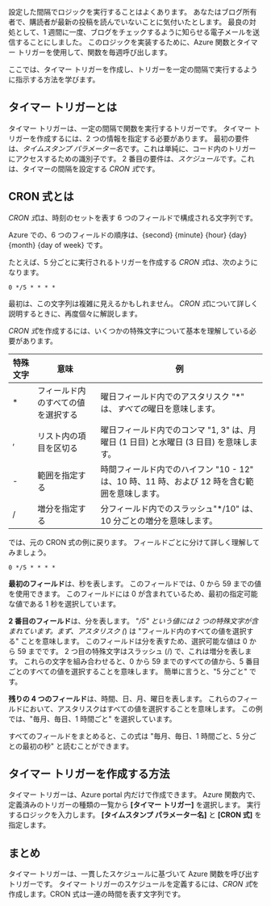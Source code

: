 設定した間隔でロジックを実行することはよくあります。 あなたはブログ所有者で、購読者が最新の投稿を読んでいないことに気付いたとします。 最良の対処として、1 週間に一度、ブログをチェックするように知らせる電子メールを送信することにしました。 このロジックを実装するために、Azure 関数とタイマー トリガーを使用して、関数を毎週呼び出します。

ここでは、タイマー トリガーを作成し、トリガーを一定の間隔で実行するように指示する方法を学びます。

## <a name="what-is-a-timer-trigger"></a>タイマー トリガーとは

タイマー トリガーは、一定の間隔で関数を実行するトリガーです。 タイマー トリガーを作成するには、2 つの情報を指定する必要があります。 最初の要件は、*タイムスタンプ パラメーター名*です。これは単純に、コード内のトリガーにアクセスするための識別子です。 2 番目の要件は、*スケジュール*です。これは、タイマーの間隔を設定する *CRON 式*です。

## <a name="what-is-a-cron-expression"></a>CRON 式とは

*CRON 式*は、時刻のセットを表す 6 つのフィールドで構成される文字列です。

Azure での、6 つのフィールドの順序は、{second} {minute} {hour} {day} {month} {day of week} です。

たとえば、5 分ごとに実行されるトリガーを作成する *CRON 式*は、次のようになります。

```
0 */5 * * * *
```

最初は、この文字列は複雑に見えるかもしれません。 *CRON 式*について詳しく説明するときに、再度個々に解説します。

*CRON 式*を作成するには、いくつかの特殊文字について基本を理解している必要があります。

| 特殊文字 | 意味 | 例 |
| ------------- | ------------- | ------------- |
| *      | フィールド内のすべての値を選択する | 曜日フィールド内でのアスタリスク "*" は、*すべての*曜日を意味します。 |
| ,      | リスト内の項目を区切る | 曜日フィールド内でのコンマ "1, 3" は、月曜日 (1 日目) と水曜日 (3 日目) を意味します。 |
| -      | 範囲を指定する | 時間フィールド内でのハイフン "10 - 12" は、10 時、11 時、および 12 時を含む範囲を意味します。 |
| /      | 増分を指定する | 分フィールド内でのスラッシュ"*/10" は、10 分ごとの増分を意味します。 |

では、元の CRON 式の例に戻ります。 フィールドごとに分けて詳しく理解してみましょう。

```
0 */5 * * * *
```

**最初のフィールド**は、秒を表します。 このフィールドでは、0 から 59 までの値を使用できます。 このフィールドには 0 が含まれているため、最初の指定可能な値である 1 秒を選択しています。

**2 番目のフィールド**は、分を表します。 "*/5" という値には 2 つの特殊文字が含まれています。まず、アスタリスク (*) は "フィールド内のすべての値を選択する" ことを意味します。 このフィールドは分を表すため、選択可能な値は 0 から 59 までです。 2 つ目の特殊文字はスラッシュ (/) で、これは増分を表します。 これらの文字を組み合わせると、0 から 59 までのすべての値から、5 番目ごとのすべての値を選択することを意味します。 簡単に言うと、"5 分ごと" です。

**残りの 4 つのフィールド**は、時間、日、月、曜日を表します。 これらのフィールドにおいて、アスタリスクはすべての値を選択することを意味します。 この例では、"毎月、毎日、1 時間ごと" を選択しています。

すべてのフィールドをまとめると、この式は "毎月、毎日、1 時間ごと、5 分ごとの最初の秒" と読むことができます。

## <a name="how-to-create-a-timer-trigger"></a>タイマー トリガーを作成する方法

タイマー トリガーは、Azure portal 内だけで作成できます。 Azure 関数内で、定義済みのトリガーの種類の一覧から **[タイマー トリガー]** を選択します。 実行するロジックを入力します。 **[タイムスタンプ パラメーター名]** と **[CRON 式]** を指定します。

## <a name="summary"></a>まとめ

タイマー トリガーは、一貫したスケジュールに基づいて Azure 関数を呼び出すトリガーです。 タイマー トリガーのスケジュールを定義するには、*CRON 式*を作成します。CRON 式は一連の時間を表す文字列です。

